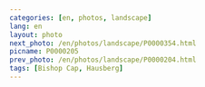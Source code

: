 ```yaml
---
categories: [en, photos, landscape]
lang: en
layout: photo
next_photo: /en/photos/landscape/P0000354.html
picname: P0000205
prev_photo: /en/photos/landscape/P0000204.html
tags: [Bishop Cap, Hausberg]
---
```

